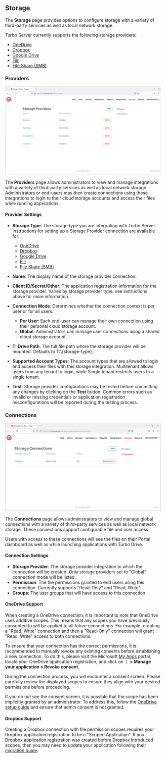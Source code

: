 ## Storage

The **Storage** page provides options to configure storage with a variety of third-party services as well as local network storage.

Turbo Server currently supports the following storage providers:

- [OneDrive](../../server/cloud-storage/onedrive.html)
- [Dropbox](../../server/cloud-storage/dropbox.html)
- [Google Drive](../../server/cloud-storage/google-drive.html)
- [Filr](../../server/cloud-storage/filr.html)
- [File Share (SMB)](../../server/cloud-storage/file-share.html)

### Providers

![storage-providers](../../images/storage-providers.png)

The **Providers** page allows administrators to view and manage integrations with a variety of third-party services as well as local network storage. Administrators or end-users may then create connections using these integrations to login to their cloud storage accounts and access their files while running applications.

#### Provider Settings

- **Storage Type**: The storage type you are integrating with Turbo Server. Instructions for setting up a Storage Provider connection are available for:

  - [OneDrive](../../server/cloud-storage/onedrive.html)
  - [Dropbox](../../server/cloud-storage/dropbox.html)
  - [Google Drive](../../server/cloud-storage/google-drive.html)
  - [Filr](../../server/cloud-storage/filr.html)
  - [File Share (SMB)](../../server/cloud-storage/file-share.html)

- **Name**: The display name of the storage provider connection.
- **Client ID/Secret/Other**: The application registration information for the storage provider. Varies by storage provider type, see instructions above for more information.
- **Connection Mode**: Determines whether the connection context is per user or for all users.
  - **Per User**: Each end-user can manage their own connection using their personal cloud storage account.
  - **Global**: Administrators can manage user connections using a shared cloud storage account.
- **T: Drive Path**: The full file path where the storage provider will be mounted. Defaults to T:\\{storage-type}.
- **Supported Account Types**: The account types that are allowed to login and access their files with this storage integration. Multitenant allows users from any tenant to login, while Single tenant restricts users to a single tenant.
- **Test**: Storage provider configurations may be tested before committing any changes by clicking on the **Test** button. Common errors such as invalid or missing credentials or application registration misconfigurations will be reported during the testing process.

### Connections

![Global Storage Connections](../../images/global-storage-connections.png)

The **Connections** page allows administrators to view and manage global connections with a variety of third-party services as well as local network storage. These connections support configurable file and user access.

Users with access to these connections will see the files on their Portal dashboard as well as while launching applications with Turbo Drive.

#### Connection Settings

- **Storage Provider**: The storage provider integration to which the connection will be created. Only storage providers set to "Global" connection mode will be listed.
- **Permission**: The file permissions granted to end users using this connection. Currently supports "Read-Only" and "Read, Write".
- **Groups**: The user groups that will have access to this connection

#### OneDrive Support

When creating a OneDrive connection, it is important to note that OneDrive uses additive scopes. This means that any scopes you have previously consented to will be applied to all future connections. For example, creating a "Read, Write" connection and then a "Read-Only" connection will grant "Read, Write" access to both connections.

To ensure that your connection has the correct permissions, it is recommended to manually revoke any existing consents before establishing a new connection. To do this, please visit the Microsoft [My Apps](https://myapps.microsoft.com/) portal, locate your OneDrive application registration, and click on **⋮ > Manage your application > Revoke consent**.

During the connection process, you will encounter a consent screen. Please carefully review the displayed scopes to ensure they align with your desired permissions before proceeding.

If you do not see the consent screen, it is possible that the scope has been implicitly granted by an administrator. To address this, follow the [OneDrive setup guide](../../server/cloud-storage/onedrive.html) and ensure that admin consent is not granted.

#### Dropbox Support

Creating a Dropbox connection with file permission scopes requires your Dropbox application registration to be a "Scoped Application". If you Dropbox application registration was created before Dropbox introduced scopes, then you may need to update your application following their [migration guide](https://dropbox.tech/developers/migrating-app-permissions-and-access-tokens).
